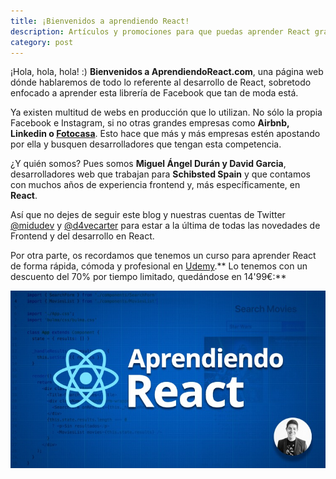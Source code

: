 ```yaml
---
title: ¡Bienvenidos a aprendiendo React!
description: Artículos y promociones para que puedas aprender React gracias a desarrolladores con años de experiencia en el sector.
category: post
---
```


¡Hola, hola, hola! :) **Bienvenidos a AprendiendoReact.com**, una página web dónde hablaremos de todo lo referente al desarrollo de React, sobretodo enfocado a aprender esta librería de Facebook que tan de moda está.

Ya existen multitud de webs en producción que lo utilizan. No sólo la propia Facebook e Instagram, si no otras grandes empresas como **Airbnb, Linkedin o [Fotocasa](https://www.fotocasa.es)**. Esto hace que más y más empresas estén apostando por ella y busquen desarrolladores que tengan esta competencia.

¿Y quién somos? Pues somos **Miguel Ángel Durán y David Garcia**, desarrolladores web que trabajan para **Schibsted Spain** y que contamos con muchos  años de experiencia frontend y, más específicamente, en **React**.

Así que no dejes de seguir este blog y nuestras cuentas de Twitter [@midudev](https://twitter.com/midudev) y [@d4vecarter](https://twitter.com/d4vecarter) para estar a la última de todas las novedades de Frontend y del desarrollo en React.

Por otra parte, os recordamos que tenemos un curso para aprender React de forma rápida, cómoda y profesional en [Udemy](https://www.udemy.com/aprendiendo-react/?couponCode=APR_REACT_WEB).** Lo tenemos con un descuento del 70% por tiempo limitado, quedándose en 14'99€:**

[![Curso de Aprendiendo React](/static/aprendiendo-react.jpg)](https://www.udemy.com/aprendiendo-react/?couponCode=APR_REACT_WEB)
